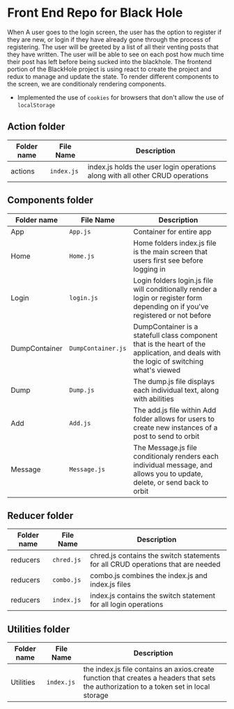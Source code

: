 # Front End Repo for Black Hole


  When A user goes to the login screen, the user has the option to register if they are new, or login if they have already gone through the process of registering. The user will be greeted by a list of all their venting posts that they have written. The user will be able to see on each post how much time their post has left before being sucked into the blackhole. 
  The frontend portion of the BlackHole project is using react to create the project and redux to manage and update the state. To render different components to the screen, we are conditionaly rendering components.
  - Implemented the use of `cookies` for browsers that don't allow the use of `localStorage`


## Action folder

|Folder name|File Name|Description|
|---|---|---|
|actions|`index.js`|index.js holds the user login operations along with all other CRUD operations|


## Components folder

|Folder name|File Name|Description|
|---|---|---|
|App|`App.js`|Container for entire app|
|Home|`Home.js`|Home folders index.js file is the main screen that users first see before logging in|
|Login|`login.js`|Login folders login.js file will conditionally render a login or register form depending on if you've registered or not before|
|DumpContainer|`DumpContainer.js`| DumpContainer is a statefull class component that is the heart of the application, and deals with the logic of switching what's viewed|
|Dump|`Dump.js`|The dump.js file displays each individual text, along with abilities|
|Add|`Add.js`|The add.js file within Add folder allows for users to create new instances of a post to send to orbit|
|Message|`Message.js`|The Message.js file conditionaly renders each individual message, and allows you to update, delete, or send back to orbit|

## Reducer folder

|Folder name|File Name|Description|
|---|---|---|
|reducers|`chred.js`|chred.js contains the switch statements for all CRUD operations that are needed|
|reducers|`combo.js`|combo.js combines the index.js and index.js files|
|reducers|`index.js`|index.js contains the switch statement for all login operations|

## Utilities folder

|Folder name|File Name|Description|
|---|---|---|
|Utilities|`index.js`|the index.js file contains an axios.create function that creates a headers that sets the authorization to a token set in local storage|

